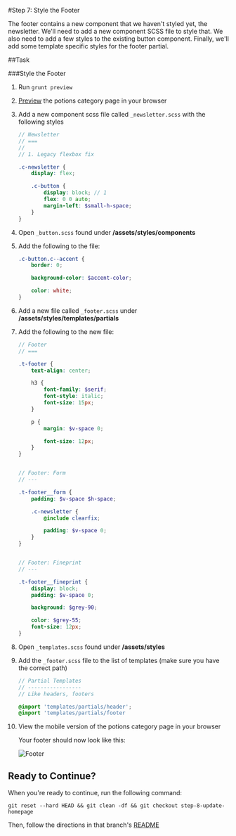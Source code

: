 #Step 7: Style the Footer

The footer contains a new component that we haven't styled yet, the newsletter. We'll need to add a new component SCSS file to style that. We also need to add a few styles to the existing button component. Finally, we'll add some template specific styles for the footer partial.

##Task

###Style the Footer

1. Run `grunt preview`
2. [Preview](https://cloud.mobify.com/docs/adaptivejs/getting-started/new-project/#/start-adaptivejs-server) the potions category page in your browser
3. Add a new component scss file called `_newsletter.scss` with the following styles

    ```SCSS
    // Newsletter
    // ===
    //
    // 1. Legacy flexbox fix

    .c-newsletter {
        display: flex;

        .c-button {
            display: block; // 1
            flex: 0 0 auto;
            margin-left: $small-h-space;
        }
    }
    ```

4. Open `_button.scss` found under **/assets/styles/components**

5. Add the following to the file:

    ```SCSS
    .c-button.c--accent {
        border: 0;

        background-color: $accent-color;

        color: white;
    }
    ```

6. Add a new file called `_footer.scss` under **/assets/styles/templates/partials**

7. Add the following to the new file:

    ```SCSS
    // Footer
    // ===

    .t-footer {
        text-align: center;

        h3 {
            font-family: $serif;
            font-style: italic;
            font-size: 15px;
        }

        p {
            margin: $v-space 0;

            font-size: 12px;
        }
    }


    // Footer: Form
    // ---

    .t-footer__form {
        padding: $v-space $h-space;

        .c-newsletter {
            @include clearfix;

            padding: $v-space 0;
        }
    }


    // Footer: Fineprint
    // ---

    .t-footer__fineprint {
        display: block;
        padding: $v-space 0;

        background: $grey-90;

        color: $grey-55;
        font-size: 12px;
    }
    ```

8. Open `_templates.scss` found under **/assets/styles**
9. Add the `_footer.scss` file to the list of templates (make sure you have the correct path)

    ```SCSS
    // Partial Templates
    // -----------------
    // Like headers, footers

    @import 'templates/partials/header';
    @import 'templates/partials/footer
    ```

10. View the mobile version of the potions category page in your browser

    Your footer should now look like this:

    ![Footer](https://s3.amazonaws.com/uploads.hipchat.com/15359/64553/KcuPmBLRbJMAG0Y/Screen%20Shot%202015-01-19%20at%201.28.56%20PM.png)


## Ready to Continue?

When you're ready to continue, run the following command:

```
git reset --hard HEAD && git clean -df && git checkout step-8-update-homepage
```

Then, follow the directions in that branch's [README](https://github.com/mobify/workshop--adaptivejs-site/blob/step-8-update-homepage/README.md)
